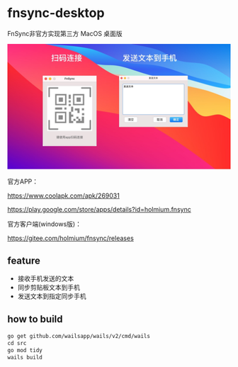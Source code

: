 # fnsync-desktop
FnSync非官方实现第三方 MacOS 桌面版

<img src="./doc/preview.jpg" width="720" >


官方APP：

https://www.coolapk.com/apk/269031

https://play.google.com/store/apps/details?id=holmium.fnsync

官方客户端(windows版)：

https://gitee.com/holmium/fnsync/releases

## feature
* 接收手机发送的文本
* 同步剪贴板文本到手机
* 发送文本到指定同步手机 

## how to build

```
go get github.com/wailsapp/wails/v2/cmd/wails
cd src
go mod tidy
wails build
```